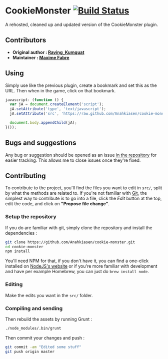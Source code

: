 # CookieMonster [![Build Status](https://travis-ci.org/Anahkiasen/cookie-monster.png?branch=master)](https://travis-ci.org/Anahkiasen/cookie-monster)

A rehosted, cleaned up and updated version of the CookieMonster plugin.

## Contributors

- **Original author : [Raving_Kumquat](http://cookieclicker.wikia.com/wiki/User:Raving_Kumquat)**
- **Maintainer : [Maxime Fabre](https://github.com/Anahkiasen)**

## Using

Simply use like the previous plugin, create a bookmark and set this as the URL. Then when in the game, click on that bookmark.

```js
javascript: (function () {
  var jA = document.createElement('script');
  jA.setAttribute('type', 'text/javascript');
  jA.setAttribute('src', 'https://raw.github.com/Anahkiasen/cookie-monster/master/dist/cookie-monster.js?' + new Date().getTime());

  document.body.appendChild(jA);
}());
```

## Bugs and suggestions

Any bug or suggestion should be opened as an issue [in the repository](https://github.com/Anahkiasen/cookie-monster/issues) for easier tracking. This allows me to close issues once they're fixed.

## Contributing

To contribute to the project, you'll find the files you want to edit in `src/`, split by what the methods are related to. If you're not familiar with [Git](http://git-scm.com/), the simplest way to contribute is to go into a file, click the _Edit_ button at the top, edit the code, and click on **"Propose file change"**.

### Setup the repository

If you do are familiar with git, simply clone the repository and install the dependencies :

```bash
git clone https://github.com/Anahkiasen/cookie-monster.git
cd cookie-monster
npm install
```

You'll need NPM for that, if you don't have it, you can find a one-click installed on [NodeJS's website](http://nodejs.org/) or if you're more familiar with development and have per example Homebrew, you can just do `brew install node`.

### Editing

Make the edits you want in the `src/` folder.

### Compiling and sending

Then rebuild the assets by running Grunt :

```bash
./node_modules/.bin/grunt
```

Then commit your changes and push :

```bash
git commit -am "Edited some stuff"
git push origin master
```
